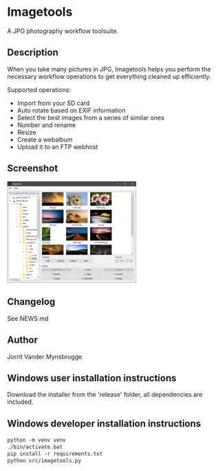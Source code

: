 # Imagetools
A JPG photography workflow toolsuite.

## Description
When you take many pictures in JPG, Imagetools helps you perform the necessary workflow operations to get everything cleaned up efficiently. 

Supported operations:

* Import from your SD card
* Auto rotate based on EXIF information
* Select the best images from a series of similar ones
* Number and rename
* Resize
* Create a webalbum
* Upload it to an FTP webhost

## Screenshot
[<img src="doc/screenshots/v3.0/main_window.png" width="300"/>](doc/screenshots/v3.0/main_window.png)

## Changelog
See NEWS.md

## Author
Jorrit Vander Mynsbrugge

## Windows user installation instructions
Download the installer from the 'release' folder, all dependencies are included.

## Windows developer installation instructions
```
python -m venv venv
./bin/activate.bat
pip install -r requirements.txt
python src/imagetools.py 
```
